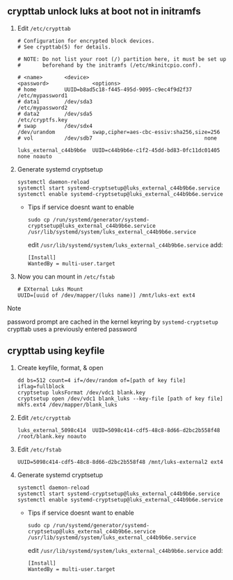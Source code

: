 ## crypttab unlock luks at boot not in initramfs
1.  Edit ``/etc/crypttab``
    ```
    # Configuration for encrypted block devices.
    # See crypttab(5) for details.

    # NOTE: Do not list your root (/) partition here, it must be set up
    #       beforehand by the initramfs (/etc/mkinitcpio.conf).

    # <name>       <device>                                     <password>              <options>
    # home         UUID=b8ad5c18-f445-495d-9095-c9ec4f9d2f37    /etc/mypassword1
    # data1        /dev/sda3                                    /etc/mypassword2
    # data2        /dev/sda5                                    /etc/cryptfs.key
    # swap         /dev/sdx4                                    /dev/urandom            swap,cipher=aes-cbc-essiv:sha256,size=256
    # vol          /dev/sdb7                                    none

    luks_external_c44b9b6e  UUID=c44b9b6e-c1f2-45dd-bd83-0fc11dc01405       none noauto
    ```
2.  Generate systemd cryptsetup
    ```
    systemctl daemon-reload
    systemctl start systemd-cryptsetup@luks_external_c44b9b6e.service
    systemctl enable systemd-cryptsetup@luks_external_c44b9b6e.service
    ```
    - Tips if service doesnt want to enable
      ```
      sudo cp /run/systemd/generator/systemd-cryptsetup@luks_external_c44b9b6e.service /usr/lib/systemd/system/luks_external_c44b9b6e.service
      ```
      edit ``/usr/lib/systemd/system/luks_external_c44b9b6e.service`` add:
      ```
      [Install]
      WantedBy = multi-user.target
      ```
3.  Now you can mount in ``/etc/fstab``
    ```
    # EXternal Luks Mount
    UUID=[uuid of /dev/mapper/(luks name)] /mnt/luks-ext ext4
    ```
> [!NOTE]
> password prompt are cached in the kernel keyring by ``systemd-cryptsetup``
> crypttab uses a previously entered password

## crypttab using keyfile
1.  Create keyfile, format, & open
    ```
    dd bs=512 count=4 if=/dev/random of=[path of key file] iflag=fullblock 
    cryptsetup luksFormat /dev/vdc1 blank.key
    cryptsetup open /dev/vdc1 blank_luks --key-file [path of key file]
    mkfs.ext4 /dev/mapper/blank_luks
    ```
2.  Edit ``/etc/crypttab``
    ```
    luks_external_5098c414  UUID=5098c414-cdf5-48c8-8d66-d2bc2b558f48   /root/blank.key noauto
    ```
3.  Edit ``/etc/fstab``
    ```
    UUID=5098c414-cdf5-48c8-8d66-d2bc2b558f48 /mnt/luks-external2 ext4
    ```
4.  Generate systemd cryptsetup
    ```
    systemctl daemon-reload
    systemctl start systemd-cryptsetup@luks_external_c44b9b6e.service
    systemctl enable systemd-cryptsetup@luks_external_c44b9b6e.service
    ```
    - Tips if service doesnt want to enable
      ```
      sudo cp /run/systemd/generator/systemd-cryptsetup@luks_external_c44b9b6e.service /usr/lib/systemd/system/luks_external_c44b9b6e.service
      ```
      edit ``/usr/lib/systemd/system/luks_external_c44b9b6e.service`` add:
      ```
      [Install]
      WantedBy = multi-user.target
      ```
    
